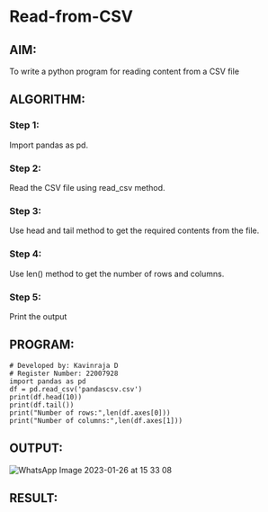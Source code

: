 # Read-from-CSV

## AIM:
To write a python program for reading content from a CSV file

## ALGORITHM:
### Step 1:
Import pandas as pd.
### Step 2:
Read the CSV file using read_csv method.
### Step 3:
Use head and tail method to get the required contents from the file.
### Step 4:
Use len() method to get the number of rows and columns.
### Step 5:
Print the output

## PROGRAM:
```
# Developed by: Kavinraja D
# Register Number: 22007928
import pandas as pd
df = pd.read_csv('pandascsv.csv')
print(df.head(10))
print(df.tail())
print("Number of rows:",len(df.axes[0]))
print("Number of columns:",len(df.axes[1]))
```

## OUTPUT:
![WhatsApp Image 2023-01-26 at 15 33 08](https://user-images.githubusercontent.com/119875375/214811167-814615fb-1225-44a0-8e0d-9a65641a45f2.jpg)


## RESULT:
